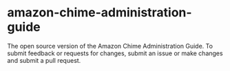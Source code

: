 # amazon-chime-administration-guide
The open source version of the Amazon Chime Administration Guide. To submit feedback or requests for changes, submit an issue or make changes and submit a pull request. 
